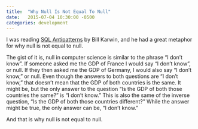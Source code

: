 ```yaml
---
title:  "Why Null Is Not Equal To Null"
date:   2015-07-04 10:30:00 -0500
categories: development
---
```

I was reading [SQL Antipatterns](http://www.amazon.com/SQL-Antipatterns-Programming-Pragmatic-Programmers/dp/1934356557) by Bill Karwin, and he had a great metaphor for why null is not equal to null.

The gist of it is, null in computer science is similar to the phrase “I don’t know”. If someone asked me the GDP of France I would say “I don’t know”, or null. If they then asked me the GDP of Germany, I would also say “I don’t know,” or null. Even though the answers to both questions are “I don’t know,” that doesn’t mean that the GDP of both countries is the same. It might be, but the only answer to the question “Is the GDP of both those countries the same?” is “I don’t know.” This is also the same of the inverse question,  “Is the GDP of both those countries different?” While the answer might be true, the only answer can be, “I don’t know.”

And that is why null is not equal to null.